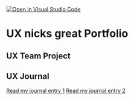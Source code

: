 [![Open in Visual Studio Code](https://classroom.github.com/assets/open-in-vscode-f059dc9a6f8d3a56e377f745f24479a46679e63a5d9fe6f495e02850cd0d8118.svg)](https://classroom.github.com/online_ide?assignment_repo_id=6806442&assignment_repo_type=AssignmentRepo)
# UX nicks great Portfolio


## UX Team Project


## UX Journal

[Read my journal entry 1](j01/)
[Read my journal entry 2](j02/)

